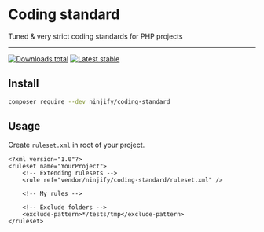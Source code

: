# Coding standard

Tuned & very strict coding standards for PHP projects

-----

[![Downloads total](https://img.shields.io/packagist/dt/ninjify/coding-standard.svg?style=flat-square)](https://packagist.org/packages/ninjify/coding-standard)
[![Latest stable](https://img.shields.io/packagist/v/ninjify/coding-standard.svg?style=flat-square)](https://packagist.org/packages/ninjify/coding-standard)

## Install

```bash
composer require --dev ninjify/coding-standard
```

## Usage

Create `ruleset.xml` in root of your project.

```
<?xml version="1.0"?>
<ruleset name="YourProject">
    <!-- Extending rulesets -->
    <rule ref="vendor/ninjify/coding-standard/ruleset.xml" />

    <!-- My rules -->
    
    <!-- Exclude folders -->
    <exclude-pattern>*/tests/tmp</exclude-pattern>
</ruleset>
```

